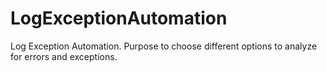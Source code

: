# LogExceptionAutomation
Log Exception Automation. Purpose to choose different options to analyze for errors and exceptions.
